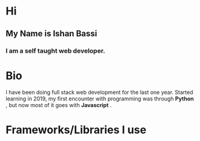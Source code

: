# Hi
## My  Name is **Ishan Bassi**
### I am a self taught web developer.













# Bio
I have been doing full stack web development for the last one year. Started learning in 2019, my first encounter with programming was through **Python** , but now most of it goes with **Javascript** .

# Frameworks/Libraries I use








